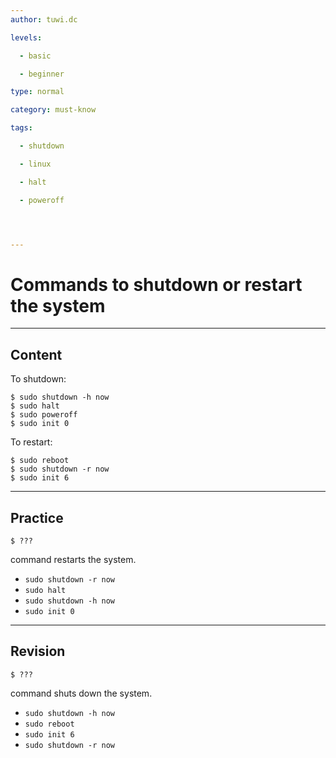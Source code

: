 ```yaml
---
author: tuwi.dc

levels:

  - basic

  - beginner

type: normal

category: must-know

tags:

  - shutdown

  - linux

  - halt

  - poweroff




---
```


# Commands to shutdown or restart the system

---
## Content

To shutdown:
```
$ sudo shutdown -h now 
$ sudo halt
$ sudo poweroff
$ sudo init 0 
```


To restart:
```
$ sudo reboot
$ sudo shutdown -r now
$ sudo init 6
```

---
## Practice

```
$ ??? 
```
command restarts the system.


* `sudo shutdown -r now`
* `sudo halt`
* `sudo shutdown -h now`
* `sudo init 0`

---
## Revision

```
$ ???
```
command shuts down the system.


* `sudo shutdown -h now`
* `sudo reboot`
* `sudo init 6`
* `sudo shutdown -r now`

